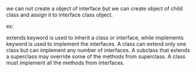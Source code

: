 we can not create a object of interface 
but we can create object of child class and assign it to interface class object. 

ex: 

extends keyword is used to inherit a class or interface, while implements keyword is used to implement the interfaces.
A class can extend only one class but can implement any number of interfaces.
A subclass that extends a superclass may override some of the methods from superclass. A class must implement all the methods from interfaces.